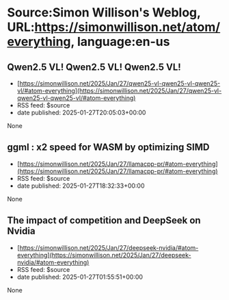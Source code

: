 # Source:Simon Willison's Weblog, URL:https://simonwillison.net/atom/everything, language:en-us

## Qwen2.5 VL! Qwen2.5 VL! Qwen2.5 VL!
 - [https://simonwillison.net/2025/Jan/27/qwen25-vl-qwen25-vl-qwen25-vl/#atom-everything](https://simonwillison.net/2025/Jan/27/qwen25-vl-qwen25-vl-qwen25-vl/#atom-everything)
 - RSS feed: $source
 - date published: 2025-01-27T20:05:03+00:00

None

## ggml : x2 speed for WASM by optimizing SIMD
 - [https://simonwillison.net/2025/Jan/27/llamacpp-pr/#atom-everything](https://simonwillison.net/2025/Jan/27/llamacpp-pr/#atom-everything)
 - RSS feed: $source
 - date published: 2025-01-27T18:32:33+00:00

None

## The impact of competition and DeepSeek on Nvidia
 - [https://simonwillison.net/2025/Jan/27/deepseek-nvidia/#atom-everything](https://simonwillison.net/2025/Jan/27/deepseek-nvidia/#atom-everything)
 - RSS feed: $source
 - date published: 2025-01-27T01:55:51+00:00

None

